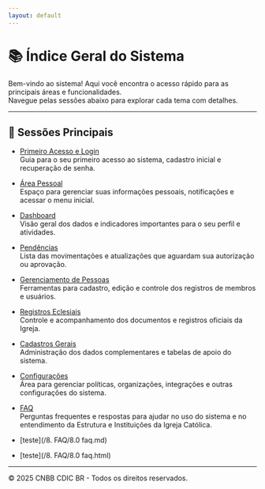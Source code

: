 ```yaml
---
layout: default
---
```


# 📚 Índice Geral do Sistema

Bem-vindo ao sistema! Aqui você encontra o acesso rápido para as principais áreas e funcionalidades.  
Navegue pelas sessões abaixo para explorar cada tema com detalhes.

---

## 📌 Sessões Principais

- [Primeiro Acesso e Login](/0.%20Primeiro%20Acesso%20e%20Login/0.0%20primeiro-acesso-login.md)  
  Guia para o seu primeiro acesso ao sistema, cadastro inicial e recuperação de senha.

- [Área Pessoal](/1.%20Área%20Pessoal/1.0%20area-pessoal.md)  
  Espaço para gerenciar suas informações pessoais, notificações e acessar o menu inicial.

- [Dashboard](/2.%20Dashboard/2.0%20Dashboard.md)  
  Visão geral dos dados e indicadores importantes para o seu perfil e atividades.

- [Pendências](/3.%20Pendências/3.0%20pendencias.md)  
  Lista das movimentações e atualizações que aguardam sua autorização ou aprovação.

- [Gerenciamento de Pessoas](/4.%20Gerenciamento%20de%20Pessoas/4.0%20gerenciamento-de-pessoas.md)  
  Ferramentas para cadastro, edição e controle dos registros de membros e usuários.

- [Registros Eclesiais](/5.%20Registros%20Eclesiais/5.0%20registros-eclesiais.md)  
  Controle e acompanhamento dos documentos e registros oficiais da Igreja.

- [Cadastros Gerais](/6.%20Cadastros%20Gerais/6.0%20cadastros-gerais.md)  
  Administração dos dados complementares e tabelas de apoio do sistema.

- [Configurações](/7.%20Configurações/7.0%20configuracoes.md)  
  Área para gerenciar políticas, organizações, integrações e outras configurações do sistema.

- [FAQ](/8.%20FAQ/8.0%20faq.md)  
  Perguntas frequentes e respostas para ajudar no uso do sistema e no entendimento da Estrutura e Instituições da Igreja Católica.

- [teste](/8. FAQ/8.0 faq.md)
- [teste](/8. FAQ/8.0 faq.html)


---

© 2025 CNBB CDIC BR - Todos os direitos reservados.
